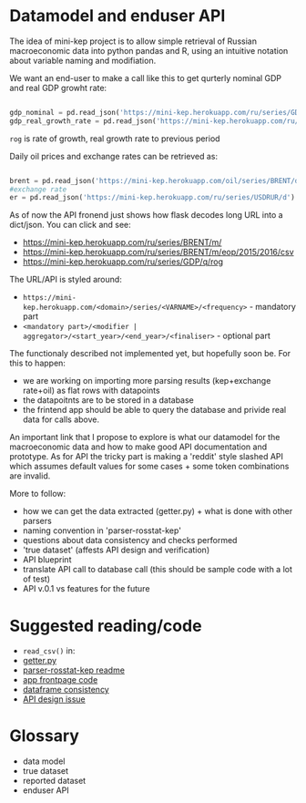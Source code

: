Datamodel and enduser API
=========================

The idea of mini-kep project is to allow simple retrieval of Russian macroeconomic data 
into python pandas and R, using an intuitive notation about variable naming and 
modifiation.

We want an end-user to make a call like this to get qurterly nominal GDP and 
real GDP growht rate: 

```python

gdp_nominal = pd.read_json('https://mini-kep.herokuapp.com/ru/series/GDP/q')
gdp_real_growth_rate = pd.read_json('https://mini-kep.herokuapp.com/ru/series/GDP/q/rog')

``` 

```rog``` is rate of growth, real growth rate to previous period 

Daily oil prices and exchange rates can be retrieved as: 

```python

brent = pd.read_json('https://mini-kep.herokuapp.com/oil/series/BRENT/d')
#exchange rate
er = pd.read_json('https://mini-kep.herokuapp.com/ru/series/USDRUR/d')
```

As of now the API fronend just shows how flask decodes long URL into a dict/json. You can click and see:

- <https://mini-kep.herokuapp.com/ru/series/BRENT/m/>
- <https://mini-kep.herokuapp.com/ru/series/BRENT/m/eop/2015/2016/csv>
- <https://mini-kep.herokuapp.com/ru/series/GDP/q/rog>

The URL/API is styled around:
- ```https://mini-kep.herokuapp.com/<domain>/series/<VARNAME>/<frequency>``` - mandatory part
- ```<mandatory part>/<modifier | aggregator>/<start_year>/<end_year>/<finaliser>``` - optional part

The functionaly described not implemented yet, but hopefully soon be. For this to happen:
- we are working on importing more parsing results (kep+exchange rate+oil) as flat rows 
  with datapoints
- the datapoitnts are to be stored in a database   
- the frintend app should be able to query the database and privide real data for 
  calls above.
  
An important link that I propose to explore is what our datamodel for 
the macroeconomic data and how to make good API documentation and prototype. 
As for API the tricky part is making a 'reddit' style slashed API which 
assumes default values for some cases + some token combinations are invalid.

More to follow:
- how we can get the data extracted (getter.py) + what is done with other parsers
- naming convention in 'parser-rosstat-kep'
- questions about data consistency and checks performed
- 'true dataset' (affests API design and verification)
- API blueprint
- translate API call to database call (this should be sample code with a lot of test)
- API v.0.1 vs features for the future

Suggested reading/code
======================

- ```read_csv()``` in: 
 - [getter.py](https://github.com/mini-kep/parser-rosstat-kep/blob/master/src/getter.py)
 - [parser-rosstat-kep readme](https://github.com/mini-kep/parser-rosstat-kep/blob/master/README.md#how-do-i-download-macroeconomic-indicators-from-here)
 - [app frontpage code](http://mini-kep.herokuapp.com/)
- [dataframe consistency](https://github.com/mini-kep/parser-rosstat-kep/blob/master/src/utils/df_check.py)
- [API design issue](https://github.com/mini-kep/frontend-app/issues/8)

Glossary
========

- data model
- true dataset
- reported dataset
- enduser API
